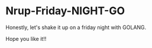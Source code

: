 # Nrup-Friday-NIGHT-GO


Honestly, let's shake it up on a friday night with GOLANG. 

Hope you like it!!

